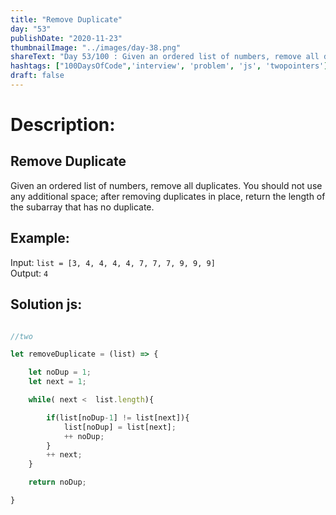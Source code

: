 ```yaml
---
title: "Remove Duplicate"
day: "53"
publishDate: "2020-11-23"
thumbnailImage: "../images/day-38.png"
shareText: "Day 53/100 : Given an ordered list of numbers, remove all duplicates. You should not use any additional space; after removing duplicates in place, return the length of the subarray that has no duplicate. "
hashtags: ["100DaysOfCode",'interview', 'problem', 'js', 'twopointers']
draft: false
---
```


# Description:
## Remove Duplicate
Given an ordered list of numbers, remove all duplicates. You should not use any additional space; after removing duplicates in place, return the length of the subarray that has no duplicate.

## Example:

Input:  `list = [3, 4, 4, 4, 4, 7, 7, 7, 9, 9, 9]`   
Output: `4`



## Solution js:

```js

//two 

let removeDuplicate = (list) => {

    let noDup = 1;
    let next = 1;

    while( next <  list.length){

        if(list[noDup-1] != list[next]){
            list[noDup] = list[next];
            ++ noDup;
        }
        ++ next;
    }

    return noDup;

}



```



